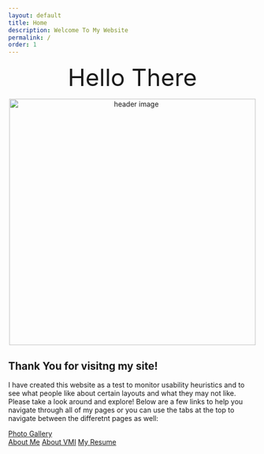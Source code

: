 ```yaml
---
layout: default
title: Home
description: Welcome To My Website
permalink: /
order: 1
---
```


<p align="center">
  <font size = "22">Hello There</font>
  <br/>
</p>

<p align="center"><img src="https://i.pinimg.com/originals/bc/17/e3/bc17e333510e9457f18a0f383b1330e3.jpg" alt="header image" width="500px"></p>

## Thank You for visitng my site!

I have created this website as a test to monitor usability heuristics and to see what people like about certain layouts and what they may not like.  Please take a look around and explore!  Below are a few links to help you navigate through all of my pages or you can use the tabs at the top to navigate between the differetnt pages as well:


[Photo Gallery](https://thackerta19.github.io/tathacker19.github.io/photo%20gallery.html) <br>
[About Me](https://thackerta19.github.io/tathacker19.github.io/about/)
[About VMI]()
[My Resume]()

